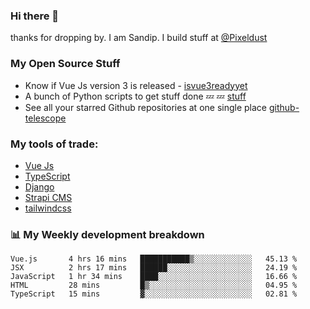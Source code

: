 ### Hi there 👋

thanks for dropping by.
I am Sandip. I build stuff at [@Pixeldust](github.com/pixeldust-in/)

###  **My Open Source Stuff**

 - Know if Vue Js version 3 is released -  [isvue3readyyet](https://github.com/sandiprb/isvue3readyyet)
 - A bunch of Python scripts to get stuff done 💤 💤 [stuff](https://github.com/sandiprb/stuff)
 - See all your starred Github repositories at one single place [github-telescope](https://github.com/sandiprb/github-telescope)



###  **My tools of trade:**
 - [Vue Js](https://github.com/vuejs/vue/)
 - [TypeScript](https://github.com/microsoft/TypeScript)
 - [Django](github.com/django/django)
 - [Strapi CMS](github.com/strapi/strapi)
 - [tailwindcss](https://github.com/tailwindlabs/tailwindcss)


###  📊 **My Weekly development breakdown**
<!--START_SECTION:waka-->
```text
Vue.js       4 hrs 16 mins   ███████████▒░░░░░░░░░░░░░   45.13 % 
JSX          2 hrs 17 mins   ██████░░░░░░░░░░░░░░░░░░░   24.19 % 
JavaScript   1 hr 34 mins    ████░░░░░░░░░░░░░░░░░░░░░   16.66 % 
HTML         28 mins         █▒░░░░░░░░░░░░░░░░░░░░░░░   04.95 % 
TypeScript   15 mins         ▓░░░░░░░░░░░░░░░░░░░░░░░░   02.81 % 
```
<!--END_SECTION:waka-->
